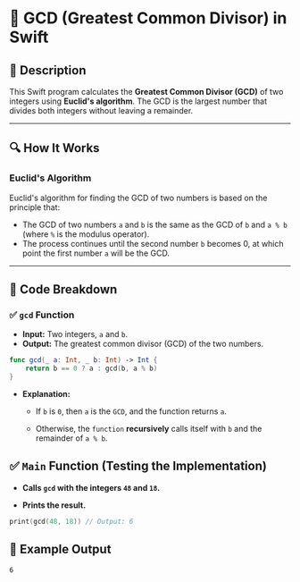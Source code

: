 # 📌 GCD (Greatest Common Divisor) in Swift

## 🚀 Description
This Swift program calculates the **Greatest Common Divisor (GCD)** of two integers using **Euclid's algorithm**. The GCD is the largest number that divides both integers without leaving a remainder.

---

## 🔍 How It Works

### **Euclid's Algorithm**
Euclid's algorithm for finding the GCD of two numbers is based on the principle that:
- The GCD of two numbers `a` and `b` is the same as the GCD of `b` and `a % b` (where `%` is the modulus operator).
- The process continues until the second number `b` becomes 0, at which point the first number `a` will be the GCD.

---

## 📂 Code Breakdown

### ✅ **`gcd` Function**
- **Input:** Two integers, `a` and `b`.
- **Output:** The greatest common divisor (GCD) of the two numbers.

```swift
func gcd(_ a: Int, _ b: Int) -> Int {
    return b == 0 ? a : gcd(b, a % b)
}
```
- **Explanation:**

  - If `b` is `0`, then `a` is the `GCD`, and the function returns `a`.

  - Otherwise, the `function` **recursively** calls itself with `b` and the remainder of `a % b`.

## ✅ **`Main` Function (Testing the Implementation)**
- **Calls `gcd` with the integers `48` and `18`.**

- **Prints the result.**

```swift
print(gcd(48, 18)) // Output: 6
```
## 🎯 Example Output
```
6
```
